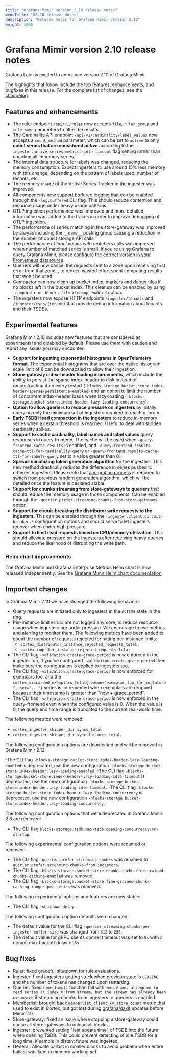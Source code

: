 ```yaml
---
title: "Grafana Mimir version 2.10 release notes"
menuTitle: "V2.10 release notes"
description: "Release notes for Grafana Mimir version 2.10"
weight: 1000
---
```


# Grafana Mimir version 2.10 release notes

Grafana Labs is excited to announce version 2.10 of Grafana Mimir.

The highlights that follow include the top features, enhancements, and bugfixes in this release. For the complete list of changes, see the [changelog](https://github.com/grafana/mimir/blob/main/CHANGELOG.md).

## Features and enhancements

- The ruler endpoint `/api/v1/rules` now accepts `file`, `ruler_group` and `rule_name` parameters to filter the results.
- The Cardinality API endpoint `/api/v1/cardinality/label_values` now accepts a `count_method` parameter, which can be set to `active` to only **count series that are considered _active_** according to the `-ingester.active-series-metrics-idle-timeout` flag setting rather than counting all inmemory series.
- The internal data structure for labels was changed, reducing the memory consumption. Expect ingesters to use around 15% less memory with this change, depending on the pattern of labels used, number of tenants, etc.
- The memory usage of the Active Series Tracker in the ingester was improved.
- All components now support buffered logging that can be enabled through the `-log.buffered` CLI flag. This should reduce contention and resource usage under heavy usage patterns.
- OTLP ingestion performance was improved and more detailed information was added to the traces in order to improve debugging of OTLP ingestion.
- The performance of series matching in the store-gateway was improved by alwyas including the `__name__` posting group causing a reduction in the number of object storage API calls.
- The performance of _label values with matchers_ calls was improved when number of matched series is small. If you're using Grafana to query Grafana Mimir, please [configure the correct version in your Prometheus datasource](https://grafana.com/docs/grafana/latest/datasources/prometheus/configure-prometheus-data-source/).
- Queriers will now cancel the requests sent to a zone upon receiving first error from that zone, , to reduce wasted effort spent computing results that won't be used.
- Compactor can now clean up bucket index, markers and debug files if no blocks left in the bucket index. This cleanup can be enabled by using `-compactor.no-blocks-file-cleanup-enabled` option.
- The ingesters now expose HTTP endpoints `/ingester/tenants` and `/ingester/tsdb/{tenant}` that provide debug information about tenants and their TSDBs.

## Experimental features

Grafana Mimir 2.10 includes new features that are considered as experimental and disabled by default. Please use them with caution and report any issues you may encounter:

- **Support for ingesting exponential histograms in OpenTelemetry format**. The exponential histograms that are over the native histogram scale limit of 8 can be downscaled to allow their ingestion.
- **Store-gateway index-header loading improvments**, which include the ability to persist the sparse index-header to disk instead of reconstructing it on every restart (`-blocks-storage.bucket-store.index-header-sparse-persistence-enabled`) and an option to limit the number of concurrent index-header loads when lazy-loading (`-blocks-storage.bucket-store.index-header-lazy-loading-concurrency`).
- **Option to allow queriers to reduce pressure on ingesters** by initally querying only the minimum set of ingesters required to reach quorum.
- **Early TSDB Head compaction in the ingesters** to reduce in-memory series when a certain threshold is reached. Useful to deal with sudden cardinality spikes.
- **Support to cache cardinality, label names and label values** query responses in query frontend. The cache will be used when `-query-frontend.cache-results` is enabled, and `-query-frontend.results-cache-ttl-for-cardinality-query` or `-query-frontend.results-cache-ttl-for-labels-query` set to a value greater than 0.
- **Spread-minimizing token generation algorithm** for the ingesters. This new method drastically reduces the difference in series pushed to different ingesters. Please note that [a migration process](https://github.com/grafana/mimir/issues/4736#issuecomment-1602976040) is required to switch from previous random generation algorithm, which will be detailed once the feature is declared stable.
- **Support for chunks streaming from store-gateways to queriers** that should reduce the memory usage in those components. Can be enabled through the `-querier.prefer-streaming-chunks-from-store-gateways` option.
- **Support for circuit-breaking the distributor write requests to the ingesters**. This can be enabled through the `-ingester.client.circuit-breaker.*` configuration options and should serve to let ingesters recover when under high pressure.
- **Support to limit read requests based on CPU/memory utilization**. This should alleviate pressure on the ingesters after receiving heavy queries and reduce the likelihood of disrupting the write path.

### Helm chart improvements

The Grafana Mimir and Grafana Enterprise Metrics Helm chart is now released independently. See the [Grafana Mimir Helm chart documentation](/docs/helm-charts/mimir-distributed/latest/).

## Important changes

In Grafana Mimir 2.10 we have changed the following behaviors:

- Query requests are initiated only to ingesters in the `ACTIVE` state in the ring.
- Per-instance limit errors are not logged anymore, to reduce resource usage when ingesters are under pressure. We encourage to use metrics and alerting to monitor them. The following metrics have been added to count the number of requests rejected for hitting per-instance limits:
  - `cortex_distributor_instance_rejected_requests_total`
  - `cortex_ingester_instance_rejected_requests_total`
- The CLI flag `-validation.create-grace-period` is now enforced in the ingester too, if you've configured `-validation.create-grace-period` then make sure the configuration is applied to ingesters too.
- The CLI flag `-validation.create-grace-period` is now enforced for exemplars too, and the `cortex_discarded_exemplars_total{reason="exemplar_too_far_in_future",user="..."}` series is incremented when exemplars are dropped because their timestamp is greater than "now + grace_period".
- The CLI flag `-validation.create-grace-period` is now enforced in the query-frontend even when the configured value is 0. When the value is 0, the query end time range is truncated to the current real-world time.

The following metrics were removed:

- `cortex_ingester_shipper_dir_syncs_total`
- `cortex_ingester_shipper_dir_sync_failures_total`

The following configuration options are deprecated and will be removed in Grafana Mimir 2.12:

-The CLI flag `-blocks-storage.bucket-store.index-header-lazy-loading-enabled` is deprecated, use the new configuration `-blocks-storage.bucket-store.index-header.lazy-loading-enabled`.
-The CLI flag `-blocks-storage.bucket-store.index-header-lazy-loading-idle-timeout` is deprecated, use the new configuration `-blocks-storage.bucket-store.index-header.lazy-loading-idle-timeout`.
-The CLI flag `-blocks-storage.bucket-store.index-header-lazy-loading-concurrency` is deprecated, use the new configuration `-blocks-storage.bucket-store.index-header.lazy-loading-concurrency`.

The following configuration options that were deprecated in Grafana Mimir 2.8 are removed:

- The CLI flag `blocks-storage.tsdb.max-tsdb-opening-concurrency-on-startup`.

The following experimental configuration options were renamed or removed:

- The CLI flag `-querier.prefer-streaming-chunks` was renamed to `-querier.prefer-streaming-chunks-from-ingesters`.
- The CLI flag `-blocks-storage.bucket-store.chunks-cache.fine-grained-chunks-caching-enabled` was removed.
- The CLI flag `-blocks-storage.bucket-store.fine-grained-chunks-caching-ranges-per-series` was removed.

The following experimental options and features are now stable:

- The CLI flag `-shutdown-delay`.

The following configuration option defaults were changed:

- The default value for the CLI flag `-querier.streaming-chunks-per-ingester-buffer-size` was changed from `512` to `256`.
- The default value for gRPC clients connect timeout was set to `5s` with a default max backoff delay of `5s`.

## Bug fixes

- Ruler: fixed graceful shutdown for rule evaluations.
- Ingester: fixed ingesters getting stuck when previous state is `LEAVING` and the number of tokens has changed upon restarting.
- Querier: fixed `timestamp()` function fail with `execution: attempted to read series at index 0 from stream, but the stream has already been exhausted` if streaming chunks from ingesters to queriers is enabled.
- Memberlist: brought back `memberlist_client_kv_store_count` metric that used to exist in Cortex, but got lost during [grafana/dskit](https://github.com/grafana/dskit/) updates before Mimir 2.0.
- Store-gateway: fixed an issue where stopping a store-gateway could cause all store-gateways to unload all blocks.
- Ingester: prevented setting "last update time" of TSDB into the future when opening TSDB. This could prevent detecting of idle TSDB for a long time, if sample in distant future was ingested.
- General: Allocate ballast in smaller blocks to avoid problem when entire ballast was kept in memory working set.
